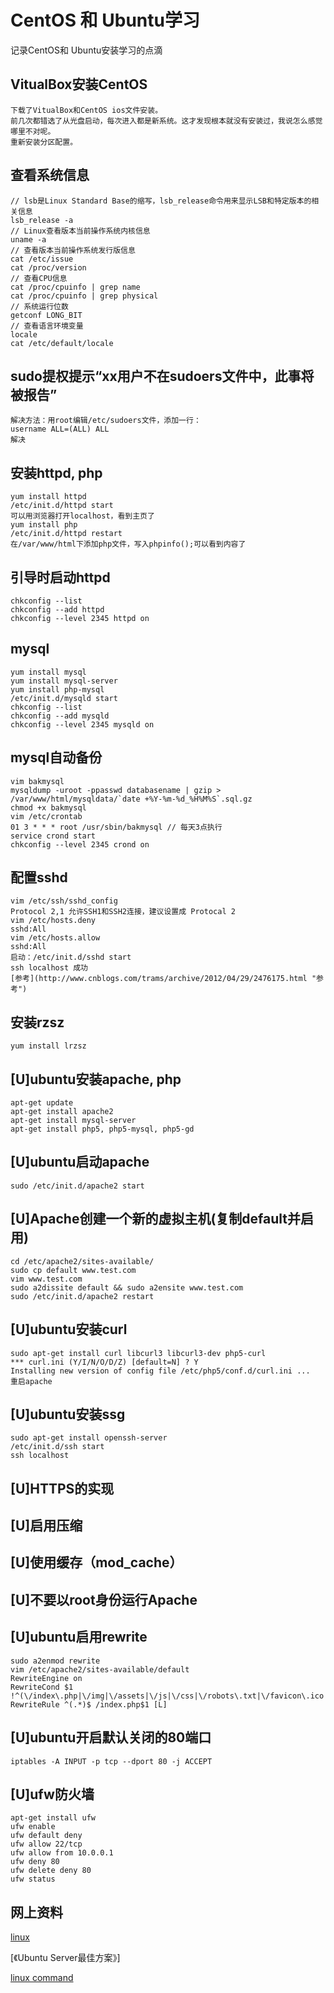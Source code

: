 
CentOS 和 Ubuntu学习
============================
记录CentOS和 Ubuntu安装学习的点滴

## VitualBox安装CentOS
    下载了VitualBox和CentOS ios文件安装。
    前几次都错选了从光盘启动，每次进入都是新系统。这才发现根本就没有安装过，我说怎么感觉哪里不对呢。
    重新安装分区配置。

## 查看系统信息
    // lsb是Linux Standard Base的缩写，lsb_release命令用来显示LSB和特定版本的相关信息
    lsb_release -a  
    // Linux查看版本当前操作系统内核信息
    uname -a
    // 查看版本当前操作系统发行版信息
    cat /etc/issue
    cat /proc/version
    // 查看CPU信息
    cat /proc/cpuinfo | grep name
    cat /proc/cpuinfo | grep physical
    // 系统运行位数
    getconf LONG_BIT
    // 查看语言环境变量
    locale
    cat /etc/default/locale

## sudo提权提示“xx用户不在sudoers文件中，此事将被报告”
    解决方法：用root编辑/etc/sudoers文件，添加一行：
    username ALL=(ALL) ALL
    解决

## 安装httpd, php
    yum install httpd
    /etc/init.d/httpd start
    可以用浏览器打开localhost，看到主页了
    yum install php
    /etc/init.d/httpd restart
    在/var/www/html下添加php文件，写入phpinfo();可以看到内容了

## 引导时启动httpd
    chkconfig --list
    chkconfig --add httpd
    chkconfig --level 2345 httpd on

## mysql
    yum install mysql
    yum install mysql-server
    yum install php-mysql
    /etc/init.d/mysqld start
    chkconfig --list
    chkconfig --add mysqld
    chkconfig --level 2345 mysqld on

## mysql自动备份
    vim bakmysql
    mysqldump -uroot -ppasswd databasename | gzip > /var/www/html/mysqldata/`date +%Y-%m-%d_%H%M%S`.sql.gz
    chmod +x bakmysql
    vim /etc/crontab
    01 3 * * * root /usr/sbin/bakmysql // 每天3点执行
    service crond start
    chkconfig --level 2345 crond on

## 配置sshd
    vim /etc/ssh/sshd_config
    Protocol 2,1 允许SSH1和SSH2连接，建议设置成 Protocal 2
    vim /etc/hosts.deny
    sshd:All
    vim /etc/hosts.allow
    sshd:All
    启动：/etc/init.d/sshd start
    ssh localhost 成功
    [参考](http://www.cnblogs.com/trams/archive/2012/04/29/2476175.html "参考")

## 安装rzsz
    yum install lrzsz



## [U]ubuntu安装apache, php
    apt-get update
    apt-get install apache2
    apt-get install mysql-server
    apt-get install php5, php5-mysql, php5-gd

## [U]ubuntu启动apache
    sudo /etc/init.d/apache2 start

## [U]Apache创建一个新的虚拟主机(复制default并启用)
    cd /etc/apache2/sites-available/
    sudo cp default www.test.com
    vim www.test.com
    sudo a2dissite default && sudo a2ensite www.test.com
    sudo /etc/init.d/apache2 restart

## [U]ubuntu安装curl
    sudo apt-get install curl libcurl3 libcurl3-dev php5-curl
    *** curl.ini (Y/I/N/O/D/Z) [default=N] ? Y
    Installing new version of config file /etc/php5/conf.d/curl.ini ...
    重启apache

## [U]ubuntu安装ssg
    sudo apt-get install openssh-server
    /etc/init.d/ssh start
    ssh localhost

## [U]HTTPS的实现

## [U]启用压缩

## [U]使用缓存（mod_cache）

## [U]不要以root身份运行Apache

## [U]ubuntu启用rewrite
    sudo a2enmod rewrite
	vim /etc/apache2/sites-available/default
	RewriteEngine on
    RewriteCond $1 !^(\/index\.php|\/img|\/assets|\/js|\/css|\/robots\.txt|\/favicon\.ico|\/crossdomain\.xml)
    RewriteRule ^(.*)$ /index.php$1 [L]

## [U]ubuntu开启默认关闭的80端口
    iptables -A INPUT -p tcp --dport 80 -j ACCEPT

## [U]ufw防火墙
    apt-get install ufw
    ufw enable
    ufw default deny
    ufw allow 22/tcp
    ufw allow from 10.0.0.1
    ufw deny 80
    ufw delete deny 80
    ufw status



## 网上资料
[linux](http://www.linux.org/ "linux")

[《Ubuntu Server最佳方案》]

[linux command](http://linux.chinaitlab.com/special/linuxcom/ "linux command")



